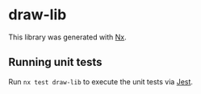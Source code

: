 # draw-lib

This library was generated with [Nx](https://nx.dev).

## Running unit tests

Run `nx test draw-lib` to execute the unit tests via [Jest](https://jestjs.io).
